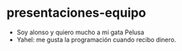 # presentaciones-equipo
- Soy alonso y quiero mucho a mi gata Pelusa
- Yahel: me gusta la programación cuando recibo dinero.